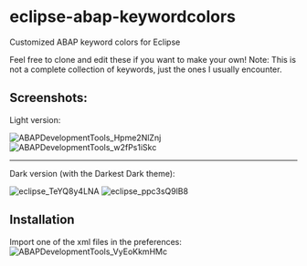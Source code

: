 # eclipse-abap-keywordcolors
Customized ABAP keyword colors for Eclipse

Feel free to clone and edit these if you want to make your own! Note: This is not a complete collection of keywords, just the ones I usually encounter.

## Screenshots:

Light version:

![ABAPDevelopmentTools_Hpme2NlZnj](https://user-images.githubusercontent.com/5097067/60347071-d18b9d00-99bc-11e9-85b0-71b241aaa9cb.png)
![ABAPDevelopmentTools_w2fPs1iSkc](https://user-images.githubusercontent.com/5097067/60347073-d2bcca00-99bc-11e9-8f2f-ddbe9310b9b4.png)


--------------------

Dark version (with the Darkest Dark theme):

![eclipse_TeYQ8y4LNA](https://user-images.githubusercontent.com/5097067/60347058-cb95bc00-99bc-11e9-8cf8-585cc0b269c0.png)
![eclipse_ppc3sQ9lB8](https://user-images.githubusercontent.com/5097067/60347042-c8023500-99bc-11e9-9dad-6a279c369088.png)

## Installation

Import one of the xml files in the preferences:
![ABAPDevelopmentTools_VyEoKkmHMc](https://user-images.githubusercontent.com/5097067/65505365-50fc1000-dec9-11e9-90e3-d4c808e47614.png)
